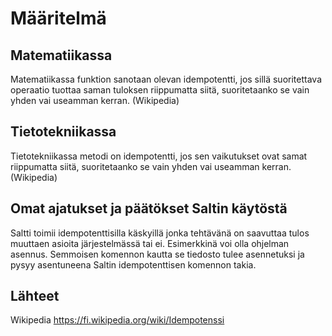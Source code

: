 # Määritelmä

## Matematiikassa

Matematiikassa funktion sanotaan olevan idempotentti, jos sillä suoritettava operaatio tuottaa saman tuloksen riippumatta siitä, suoritetaanko se vain yhden vai useamman kerran. (Wikipedia)

## Tietotekniikassa

Tietotekniikassa metodi on idempotentti, jos sen vaikutukset ovat samat riippumatta siitä, suoritetaanko se vain yhden vai useamman kerran. (Wikipedia)

## Omat ajatukset ja päätökset Saltin käytöstä

Saltti toimii idempotenttisilla käskyillä jonka tehtävänä on saavuttaa tulos muuttaen asioita järjestelmässä tai ei. Esimerkkinä voi olla ohjelman asennus. Semmoisen komennon kautta se tiedosto tulee asennetuksi ja pysyy asentuneena Saltin idempotenttisen komennon takia.

## Lähteet

Wikipedia
https://fi.wikipedia.org/wiki/Idempotenssi
